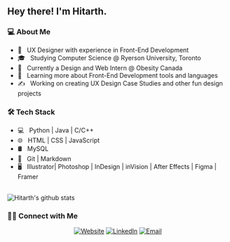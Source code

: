 <h2> Hey there! I'm Hitarth.</h2>

<h3> 💻 About Me </h3>

- 🤔 &nbsp; UX Designer with experience in Front-End Development
- 🎓 &nbsp; Studying Computer Science @ Ryerson University, Toronto
- 💼 &nbsp; Currently a Design and Web Intern @ Obesity Canada
- 🌱 &nbsp; Learning more about Front-End Development tools and languages
- ✍️ &nbsp; Working on creating UX Design Case Studies and other fun design projects

<h3>🛠 Tech Stack</h3>

- 💻 &nbsp; Python | Java | C/C++
- 🌐 &nbsp; HTML | CSS | JavaScript 
- 🛢 &nbsp; MySQL 
- 🔧 &nbsp; Git | Markdown 
- 🖥 &nbsp; Illustrator| Photoshop | InDesign | inVision | After Effects | Figma | Framer

<br/>

<img alt="Hitarth's github stats" src="https://github-readme-stats.vercel.app/api?username=HitarthChudgar&&show_icons=true&title_color=ffffff&icon_color=bb2acf&text_color=daf7dc&bg_color=151515" >


<h3> 🤝🏻 Connect with Me </h3>

<p align="center">
<a href="https://https://hitarthchudgar.design/"><img alt="Website" src="https://img.shields.io/badge/Website-www.hitarthchudgar.design-blue?style=flat-square&logo=google-chrome"></a>
<a href="https://www.linkedin.com/in/hitarth-chudgar-269aa0170/"><img alt="LinkedIn" src="https://img.shields.io/badge/LinkedIn-hitarth-chudgar-269aa0170-blue?style=flat-square&logo=linkedin"></a>
<a href="mailto:hey@hitarthchudgar.design"><img alt="Email" src="https://img.shields.io/badge/Email-hey@hitarthchudgar.design-blue?style=flat-square&logo=gmail"></a>
</p>
